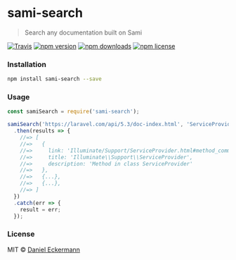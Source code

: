 # sami-search
> Search any documentation built on Sami

[![Travis](https://img.shields.io/travis/ecrmnn/sami-search.svg?style=flat-square)](https://travis-ci.org/ecrmnn/sami-search.svg?branch=master)
[![npm version](https://img.shields.io/npm/v/sami-search.svg?style=flat-square)](http://badge.fury.io/js/sami-search)
[![npm downloads](https://img.shields.io/npm/dm/sami-search.svg?style=flat-square)](http://badge.fury.io/js/sami-search)
[![npm license](https://img.shields.io/npm/l/sami-search.svg?style=flat-square)](http://badge.fury.io/js/sami-search)

### Installation
```bash
npm install sami-search --save
```

### Usage
```javascript
const samiSearch = require('sami-search');

samiSearch('https://laravel.com/api/5.3/doc-index.html', 'ServiceProvider')
  .then(results => {
    //=> [
    //=>   {
    //=>     link: 'Illuminate/Support/ServiceProvider.html#method_commands',
    //=>     title: 'Illuminate\\Support\\ServiceProvider',
    //=>     description: 'Method in class ServiceProvider'
    //=>   },
    //=>   {...},
    //=>   {...},
    //=> ]
  })
  .catch(err => {
    result = err;
  });
```

### License
MIT © [Daniel Eckermann](http://danieleckermann.com)